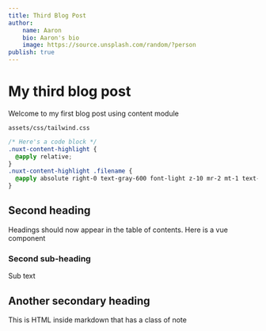 ```yaml
---
title: Third Blog Post
author: 
    name: Aaron
    bio: Aaron's bio
    image: https://source.unsplash.com/random/?person
publish: true
---
```


# My third blog post

Welcome to my first blog post using content module

`assets/css/tailwind.css`

```css
/* Here's a code block */
.nuxt-content-highlight {
  @apply relative;
}
.nuxt-content-highlight .filename {
  @apply absolute right-0 text-gray-600 font-light z-10 mr-2 mt-1 text-sm;
}
```

## Second heading

Headings should now appear in the table of contents.  Here is a vue component

<info-box>
  <template #info-box>
    This is a vue component inside markdown using slots
  </template>
</info-box>

### Second sub-heading

Sub text

## Another secondary heading

<div class="bg-blue-500 text-white p-4 mb-4">
  This is HTML inside markdown that has a class of note
</div>